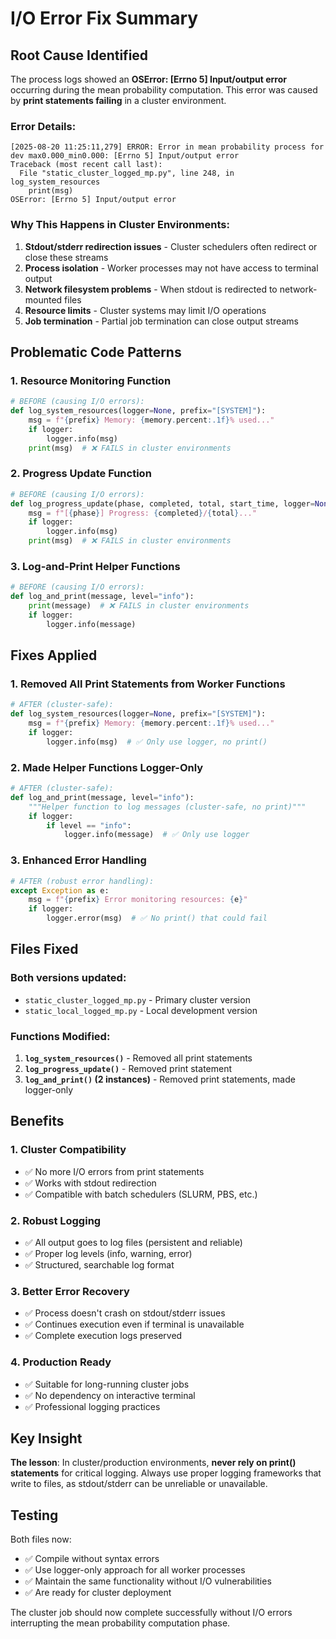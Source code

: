 # I/O Error Fix Summary

## Root Cause Identified

The process logs showed an **OSError: [Errno 5] Input/output error** occurring during the mean probability computation. This error was caused by **print statements failing** in a cluster environment.

### Error Details:
```
[2025-08-20 11:25:11,279] ERROR: Error in mean probability process for dev max0.000_min0.000: [Errno 5] Input/output error
Traceback (most recent call last):
  File "static_cluster_logged_mp.py", line 248, in log_system_resources
    print(msg)
OSError: [Errno 5] Input/output error
```

### Why This Happens in Cluster Environments:
1. **Stdout/stderr redirection issues** - Cluster schedulers often redirect or close these streams
2. **Process isolation** - Worker processes may not have access to terminal output
3. **Network filesystem problems** - When stdout is redirected to network-mounted files
4. **Resource limits** - Cluster systems may limit I/O operations
5. **Job termination** - Partial job termination can close output streams

## Problematic Code Patterns

### 1. **Resource Monitoring Function**
```python
# BEFORE (causing I/O errors):
def log_system_resources(logger=None, prefix="[SYSTEM]"):
    msg = f"{prefix} Memory: {memory.percent:.1f}% used..."
    if logger:
        logger.info(msg)
    print(msg)  # ❌ FAILS in cluster environments
```

### 2. **Progress Update Function**
```python
# BEFORE (causing I/O errors):
def log_progress_update(phase, completed, total, start_time, logger=None):
    msg = f"[{phase}] Progress: {completed}/{total}..."
    if logger:
        logger.info(msg)
    print(msg)  # ❌ FAILS in cluster environments
```

### 3. **Log-and-Print Helper Functions**
```python
# BEFORE (causing I/O errors):
def log_and_print(message, level="info"):
    print(message)  # ❌ FAILS in cluster environments
    if logger:
        logger.info(message)
```

## Fixes Applied

### 1. **Removed All Print Statements from Worker Functions**
```python
# AFTER (cluster-safe):
def log_system_resources(logger=None, prefix="[SYSTEM]"):
    msg = f"{prefix} Memory: {memory.percent:.1f}% used..."
    if logger:
        logger.info(msg)  # ✅ Only use logger, no print()
```

### 2. **Made Helper Functions Logger-Only**
```python
# AFTER (cluster-safe):
def log_and_print(message, level="info"):
    """Helper function to log messages (cluster-safe, no print)"""
    if logger:
        if level == "info":
            logger.info(message)  # ✅ Only use logger
```

### 3. **Enhanced Error Handling**
```python
# AFTER (robust error handling):
except Exception as e:
    msg = f"{prefix} Error monitoring resources: {e}"
    if logger:
        logger.error(msg)  # ✅ No print() that could fail
```

## Files Fixed

### Both versions updated:
- `static_cluster_logged_mp.py` - Primary cluster version
- `static_local_logged_mp.py` - Local development version

### Functions Modified:
1. **`log_system_resources()`** - Removed all print statements
2. **`log_progress_update()`** - Removed print statement
3. **`log_and_print()` (2 instances)** - Removed print statements, made logger-only

## Benefits

### 1. **Cluster Compatibility**
- ✅ No more I/O errors from print statements
- ✅ Works with stdout redirection
- ✅ Compatible with batch schedulers (SLURM, PBS, etc.)

### 2. **Robust Logging**
- ✅ All output goes to log files (persistent and reliable)
- ✅ Proper log levels (info, warning, error)
- ✅ Structured, searchable log format

### 3. **Better Error Recovery**
- ✅ Process doesn't crash on stdout/stderr issues
- ✅ Continues execution even if terminal is unavailable
- ✅ Complete execution logs preserved

### 4. **Production Ready**
- ✅ Suitable for long-running cluster jobs
- ✅ No dependency on interactive terminal
- ✅ Professional logging practices

## Key Insight

**The lesson**: In cluster/production environments, **never rely on print() statements** for critical logging. Always use proper logging frameworks that write to files, as stdout/stderr can be unreliable or unavailable.

## Testing

Both files now:
- ✅ Compile without syntax errors
- ✅ Use logger-only approach for all worker processes
- ✅ Maintain the same functionality without I/O vulnerabilities
- ✅ Are ready for cluster deployment

The cluster job should now complete successfully without I/O errors interrupting the mean probability computation phase.
